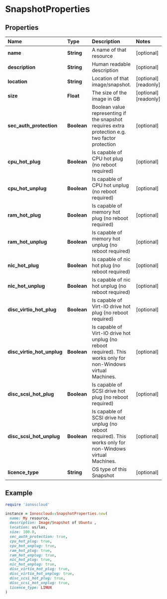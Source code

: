 # SnapshotProperties

## Properties

| Name | Type | Description | Notes |
| :--- | :--- | :--- | :--- |
| **name** | **String** | A name of that resource | \[optional\] |
| **description** | **String** | Human readable description | \[optional\] |
| **location** | **String** | Location of that image/snapshot. | \[optional\]\[readonly\] |
| **size** | **Float** | The size of the image in GB | \[optional\]\[readonly\] |
| **sec\_auth\_protection** | **Boolean** | Boolean value representing if the snapshot requires extra protection e.g. two factor protection | \[optional\] |
| **cpu\_hot\_plug** | **Boolean** | Is capable of CPU hot plug \(no reboot required\) | \[optional\] |
| **cpu\_hot\_unplug** | **Boolean** | Is capable of CPU hot unplug \(no reboot required\) | \[optional\] |
| **ram\_hot\_plug** | **Boolean** | Is capable of memory hot plug \(no reboot required\) | \[optional\] |
| **ram\_hot\_unplug** | **Boolean** | Is capable of memory hot unplug \(no reboot required\) | \[optional\] |
| **nic\_hot\_plug** | **Boolean** | Is capable of nic hot plug \(no reboot required\) | \[optional\] |
| **nic\_hot\_unplug** | **Boolean** | Is capable of nic hot unplug \(no reboot required\) | \[optional\] |
| **disc\_virtio\_hot\_plug** | **Boolean** | Is capable of Virt-IO drive hot plug \(no reboot required\) | \[optional\] |
| **disc\_virtio\_hot\_unplug** | **Boolean** | Is capable of Virt-IO drive hot unplug \(no reboot required\). This works only for non-Windows virtual Machines. | \[optional\] |
| **disc\_scsi\_hot\_plug** | **Boolean** | Is capable of SCSI drive hot plug \(no reboot required\) | \[optional\] |
| **disc\_scsi\_hot\_unplug** | **Boolean** | Is capable of SCSI drive hot unplug \(no reboot required\). This works only for non-Windows virtual Machines. | \[optional\] |
| **licence\_type** | **String** | OS type of this Snapshot | \[optional\] |

## Example

```ruby
require 'ionoscloud'

instance = Ionoscloud::SnapshotProperties.new(
  name: My resource,
  description: Image/Snapshot of Ubuntu ,
  location: us/las,
  size: 100.0,
  sec_auth_protection: true,
  cpu_hot_plug: true,
  cpu_hot_unplug: true,
  ram_hot_plug: true,
  ram_hot_unplug: true,
  nic_hot_plug: true,
  nic_hot_unplug: true,
  disc_virtio_hot_plug: true,
  disc_virtio_hot_unplug: true,
  disc_scsi_hot_plug: true,
  disc_scsi_hot_unplug: true,
  licence_type: LINUX
)
```

